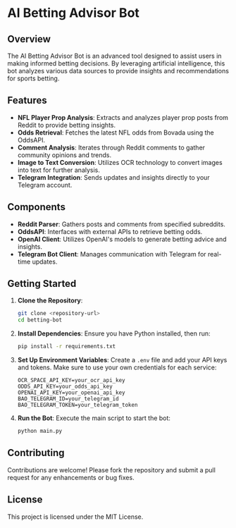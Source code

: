 # AI Betting Advisor Bot

## Overview

The AI Betting Advisor Bot is an advanced tool designed to assist users in making informed betting decisions. By leveraging artificial intelligence, this bot analyzes various data sources to provide insights and recommendations for sports betting.

## Features

- **NFL Player Prop Analysis**: Extracts and analyzes player prop posts from Reddit to provide betting insights.
- **Odds Retrieval**: Fetches the latest NFL odds from Bovada using the OddsAPI.
- **Comment Analysis**: Iterates through Reddit comments to gather community opinions and trends.
- **Image to Text Conversion**: Utilizes OCR technology to convert images into text for further analysis.
- **Telegram Integration**: Sends updates and insights directly to your Telegram account.

## Components

- **Reddit Parser**: Gathers posts and comments from specified subreddits.
- **OddsAPI**: Interfaces with external APIs to retrieve betting odds.
- **OpenAI Client**: Utilizes OpenAI's models to generate betting advice and insights.
- **Telegram Bot Client**: Manages communication with Telegram for real-time updates.

## Getting Started

1. **Clone the Repository**:
   ```bash
   git clone <repository-url>
   cd betting-bot
   ```

2. **Install Dependencies**:
   Ensure you have Python installed, then run:
   ```bash
   pip install -r requirements.txt
   ```

3. **Set Up Environment Variables**:
   Create a `.env` file and add your API keys and tokens. Make sure to use your own credentials for each service:
   ```
   OCR_SPACE_API_KEY=your_ocr_api_key
   ODDS_API_KEY=your_odds_api_key
   OPENAI_API_KEY=your_openai_api_key
   BAO_TELEGRAM_ID=your_telegram_id
   BAO_TELEGRAM_TOKEN=your_telegram_token
   ```

4. **Run the Bot**:
   Execute the main script to start the bot:
   ```bash
   python main.py
   ```

## Contributing

Contributions are welcome! Please fork the repository and submit a pull request for any enhancements or bug fixes.

## License

This project is licensed under the MIT License.
